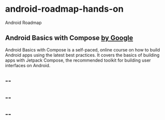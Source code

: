 # android-roadmap-hands-on
Android Roadmap


## Android Basics with Compose [by Google](https://developer.android.com/courses/android-basics-compose/course)
Android Basics with Compose is a self-paced, online course on how to build Android apps using the latest best practices. It covers the basics of building apps with Jetpack Compose, the recommended toolkit for building user interfaces on Android.

## --

## --

## --
